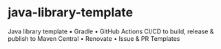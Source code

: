 # java-library-template
Java library template • Gradle • GitHub Actions CI/CD to build, release &amp; publish to Maven Central • Renovate • Issue &amp; PR Templates
